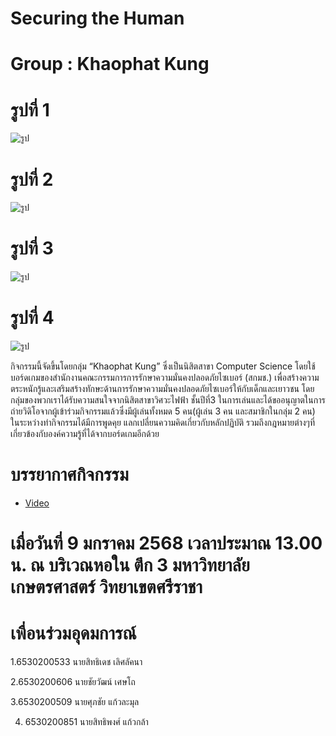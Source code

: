 # Securing the Human
# Group : Khaophat Kung


# รูปที่ 1
  ![รูป](picture/1.jpg)

# รูปที่ 2
  ![รูป](picture/2.jpg)

# รูปที่ 3
  ![รูป](picture/3.jpg)

# รูปที่ 4
  ![รูป](picture/4.jpg)

กิจกรรมนี้จัดขึ้นโดยกลุ่ม “Khaophat Kung” ซึ่งเป็นนิสิตสาขา Computer Science โดยใช้บอร์ดเกมของสำนักงานคณะกรรมการการรักษาความมั่นคงปลอดภัยไซเบอร์ (สกมช.) เพื่อสร้างความตระหนักรู้และเสริมสร้างทักษะด้านการรักษาความมั่นคงปลอดภัยไซเบอร์ให้กับเด็กและเยาวชน
โดยกลุ่มของพวกเราได้รับความสนใจจากนิสิตสาขาวิศวะไฟฟ้า ชั้นปีที่3 ในการเล่นและได้ขออนุญาตในการถ่ายวิดิโอจากผู้เข้าร่วมกิจกรรมแล้วซึ่งมีผู้เล่นทั้งหมด 5 คน(ผู้เล่น 3 คน และสมาชิกในกลุ่ม 2 คน) ในระหว่างทำกิจกรรมได้มีการพูดคุย แลกเปลี่ยนความคิดเกี่ยวกับหลักปฏิบัติ รวมถึงกฎหมายต่างๆที่เกี่ยวข้องกับองค์ความรู้ที่ได้จากบอร์ดเกมอีกด้วย

# บรรยากาศกิจกรรม
  - [Video](https://www.youtube.com/watch?v=AhBi6ux9CI0&t=14s)

# เมื่อวันที่ 9 มกราคม 2568 เวลาประมาณ 13.00 น. ณ บริเวณหอใน ตึก 3 มหาวิทยาลัยเกษตรศาสตร์ วิทยาเขตศรีราชา

# เพื่อนร่วมอุดมการณ์  
1.6530200533 นายสิทธิเดช เลิศลัคนา
  
2.6530200606 นายชัยวัฒน์ เศษโถ
  
3.6530200509 นายศุภชัย แก้วละมุล

4. 6530200851 นายสิทธิพงศ์ แก้วกล้า
